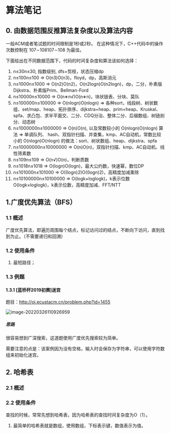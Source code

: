 # 算法笔记



## 0. 由数据范围反推算法复杂度以及算法内容

一般ACM或者笔试题的时间限制是1秒或2秒。
在这种情况下，C++代码中的操作次数控制在 107∼108107∼108 为最佳。

下面给出在不同数据范围下，代码的时间复杂度和算法该如何选择：

1. n≤30n≤30, 指数级别, dfs+剪枝，状态压缩dp
2. n≤100n≤100 => O(n3)O(n3)，floyd，dp，高斯消元
3. n≤1000n≤1000 => O(n2)O(n2)，O(n2logn)O(n2logn)，dp，二分，朴素版Dijkstra、朴素版Prim、Bellman-Ford
4. n≤10000n≤10000 => O(n∗n√)O(n∗n)，块状链表、分块、莫队
5. n≤100000n≤100000 => O(nlogn)O(nlogn) => 各种sort，线段树、树状数组、set/map、heap、拓扑排序、dijkstra+heap、prim+heap、Kruskal、spfa、求凸包、求半平面交、二分、CDQ分治、整体二分、后缀数组、树链剖分、动态树
6. n≤1000000n≤1000000 => O(n)O(n), 以及常数较小的 O(nlogn)O(nlogn) 算法 => 单调队列、 hash、双指针扫描、并查集，kmp、AC自动机，常数比较小的 O(nlogn)O(nlogn) 的做法：sort、树状数组、heap、dijkstra、spfa
7. n≤10000000n≤10000000 => O(n)O(n)，双指针扫描、kmp、AC自动机、线性筛素数
8. n≤109n≤109 => O(n√)O(n)，判断质数
9. n≤1018n≤1018 => O(logn)O(logn)，最大公约数，快速幂，数位DP
10. n≤101000n≤101000 => O((logn)2)O((logn)2)，高精度加减乘除
11. n≤10100000n≤10100000 => O(logk×loglogk)，k表示位数O(logk×loglogk)，k表示位数，高精度加减、FFT/NTT



## 1.广度优先算法（BFS）

### 1.1 概述

广度优先算法，即遍历周围每个结点，标记访问过的结点，不断向下访问，直到找到为止。（不需要递归和回溯）

### 1.2 使用条件

1. 最短路径；



### 1.3 例题



#### 1.3.1 [蓝桥杯2019初赛]迷宫

题目：http://oj.ecustacm.cn/problem.php?id=1455

![image-20220326110926959](C:\Users\OMEN\AppData\Roaming\Typora\typora-user-images\image-20220326110926959.png)

##### 思路

很容易想到广深搜索，这道题使用广度优先搜索较为简单。

需要注意的点是：该案例因为没有空格，输入时会保存为字符串，可以使用字符数组来初始化迷宫。





## 2. 哈希表

### 2.1 概述



### 2.2 使用条件

查找的时候，常常先想到哈希表，因为哈希表的查找时间复杂度为O（1）。

1. 最简单的哈希表就是数组，使用数组，下标表示键，数值表示为值。

